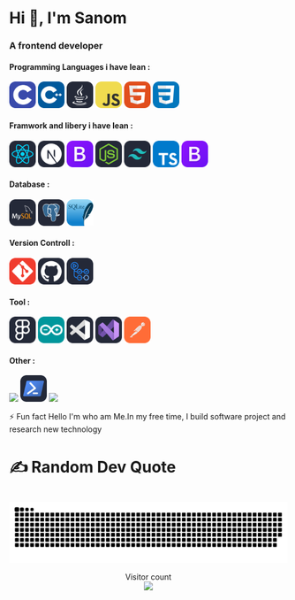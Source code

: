 <h1 align="left">Hi 👋, I'm Sanom </h1>
<h3 align="left">A frontend developer</h3>
<h4 align="left">Programming Languages i have lean :  </h4>
<p align="left">
     <img src="https://github.com/tandpfun/skill-icons/raw/main/icons/C.svg" width="48"> 
     <img src="https://github.com/tandpfun/skill-icons/raw/main/icons/CPP.svg" width="48"> 
     <img src="https://github.com/tandpfun/skill-icons/raw/main/icons/Java-Dark.svg" width="48"> 
     <img src="https://github.com/tandpfun/skill-icons/raw/main/icons/JavaScript.svg" width="48"> 
     <img src="https://github.com/tandpfun/skill-icons/raw/main/icons/HTML.svg" width="48"> 
     <img src="https://github.com/tandpfun/skill-icons/raw/main/icons/CSS.svg" width="48"> 
</p>
<h4 align="left">Framwork and libery i have lean : </h4>
<p align="left">
     <img src="https://github.com/tandpfun/skill-icons/raw/main/icons/React-Dark.svg" width="48"> 
     <img src="https://github.com/tandpfun/skill-icons/raw/main/icons/NextJS-Dark.svg" width="48"> 
     <img src="https://github.com/tandpfun/skill-icons/raw/main/icons/Bootstrap.svg" width="48"> 
     <img src="https://github.com/tandpfun/skill-icons/raw/main/icons/NodeJS-Dark.svg" width="48"> 
     <img src="https://github.com/tandpfun/skill-icons/raw/main/icons/TailwindCSS-Dark.svg" width="48"> 
     <img src="https://github.com/tandpfun/skill-icons/raw/main/icons/TypeScript.svg" width="48"> 
     <img src="https://github.com/tandpfun/skill-icons/raw/main/icons/Bootstrap.svg" width="48"> 
</p>
<h4 align="left">Database : </h4>
<p align="left">
     <img src="https://github.com/tandpfun/skill-icons/raw/main/icons/MySQL-Dark.svg" width="48"> 
     <img src="https://github.com/tandpfun/skill-icons/raw/main/icons/PostgreSQL-Dark.svg" width="48"> 
     <img src="https://github.com/tandpfun/skill-icons/raw/main/icons/SQLite.svg" width="48"> 
</p>
<h4 align="left">Version Controll :</h4>
<p align="left">
     <img src="https://github.com/tandpfun/skill-icons/raw/main/icons/Git.svg" width="48"> 
     <img src="https://github.com/tandpfun/skill-icons/raw/main/icons/Github-Dark.svg" width="48">     
     <img src="https://github.com/tandpfun/skill-icons/raw/main/icons/GithubActions-Dark.svg" width="48"> 
</p>
<h4 align="left">Tool :</h4>
<p align="left">
     <img src="https://github.com/tandpfun/skill-icons/raw/main/icons/Figma-Dark.svg" width="48"> 
     <img src="https://github.com/tandpfun/skill-icons/raw/main/icons/Arduino.svg" width="48"> 
     <img src="https://github.com/tandpfun/skill-icons/raw/main/icons/VSCode-Dark.svg" width="48"> 
     <img src="https://github.com/tandpfun/skill-icons/raw/main/icons/VisualStudio-Dark.svg" width="48"> 
     <img src="https://github.com/tandpfun/skill-icons/raw/main/icons/Postman.svg" width="48"> 
</p>
<h4 align="left">Other :</h4>
<p align="left">
     <img src="https://github.com/tandpfun/skill-icons/raw/main/icons/Npm-Dark.svg" width="48"> 
     <img src="https://github.com/tandpfun/skill-icons/raw/main/icons/Powershell-Dark.svg" width="48"> 
     <img src="https://github.com/tandpfun/skill-icons/raw/main/icons/Windows-Dark.svg" width="48"> 
</p>
<p>⚡ Fun fact Hello I'm who am Me.In my free time, I build software project and research new technology</p>
<h1>✍️ Random Dev Quote </h1>
<a target="_blank" rel="noopener noreferrer nofollow" href="https://camo.githubusercontent.com/540b7ddca5ec8693e939aac37b3ef6cbf509820e7624de69e8e0c4a9b00c8831/68747470733a2f2f71756f7465732d6769746875622d726561646d652e76657263656c2e6170702f6170693f747970653d686f72697a6f6e74616c267468656d653d746f6b796f6e69676874"><img src="https://camo.githubusercontent.com/540b7ddca5ec8693e939aac37b3ef6cbf509820e7624de69e8e0c4a9b00c8831/68747470733a2f2f71756f7465732d6769746875622d726561646d652e76657263656c2e6170702f6170693f747970653d686f72697a6f6e74616c267468656d653d746f6b796f6e69676874" alt="" data-canonical-src="https://quotes-github-readme.vercel.app/api?type=horizontal&amp;theme=tokyonight" style="max-width: 100%;"></a>
<a href="#"><img src="https://raw.githubusercontent.com/MuyleangIng/MuyleangIng/main/q.svg" style="max-width: 100%;"></a>
<p align="center" dir="auto"> 
  Visitor count<br>
  <a target="_blank" rel="noopener noreferrer nofollow" href="https://camo.githubusercontent.com/40be67f38ec93f31bc6ced1937ffa81ff2022df53338a09c7417c3c1ea331941/68747470733a2f2f70726f66696c652d636f756e7465722e676c697463682e6d652f6265676f696e67746f2f636f756e742e737667"><img src="https://camo.githubusercontent.com/40be67f38ec93f31bc6ced1937ffa81ff2022df53338a09c7417c3c1ea331941/68747470733a2f2f70726f66696c652d636f756e7465722e676c697463682e6d652f6265676f696e67746f2f636f756e742e737667" data-canonical-src="https://profile-counter.glitch.me/begoingto/count.svg" style="max-width: 100%;"></a>
</p>
<img src="https://camo.githubusercontent.com/661e7c299f023c556af56e6be6d7a83a5aaba8be95f9227818e04eb79cbb2840/68747470733a2f2f6769746875622d726561646d652d73746174732e76657263656c2e6170702f6170692f746f702d6c616e67732f3f757365726e616d653d4d75796c65616e67496e67267468656d653d746f6b796f6e6967687426686964655f626f726465723d66616c736526696e636c7564655f616c6c5f636f6d6d6974733d7472756526636f756e745f707269766174653d74727565266c61796f75743d636f6d70616374" alt="" data-canonical-src="https://github-readme-stats.vercel.app/api/top-langs/?username=MuyleangIng&amp;theme=tokyonight&amp;hide_border=false&amp;include_all_commits=true&amp;count_private=true&amp;layout=compact" style="max-width: 100%;">
